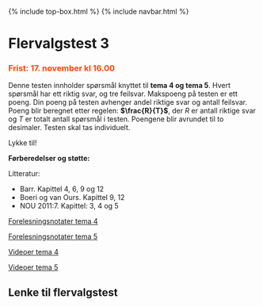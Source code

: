 {% include top-box.html %} <!-- Kode for å inkludere boksen på toppen av siden. Se _config.yml for å gjøre endringer. -->
{% include navbar.html %} <!-- Kode for navigasjonsmeny. Se navbar.html for å gjøre endringer. -->
<!-- Gjør endringer under her -->

# Flervalgstest 3
### <span style="color:OrangeRed;"> Frist: 17. november kl 16.00 </span>

Denne testen innholder spørsmål knyttet til **tema 4 og tema 5**. Hvert spørsmål har ett riktig svar, og tre feilsvar.
Makspoeng på testen er ett poeng. Din poeng på testen avhenger andel riktige svar og antall feilsvar. Poeng blir beregnet etter regelen:  **$\frac{R}{T}\$**, der $R$ er antall riktige svar og $T$ er totalt antall spørsmål i testen. Poengene blir avrundet til to desimaler.
Testen skal tas individuelt. 

Lykke til!

**Førberedelser og støtte:**

Litteratur:

- Barr. Kapittel 4, 6, 9 og 12
- Boeri og van Ours. Kapittel 9, 12
- NOU 2011:7. Kapittel: 3, 4 og 5

[Forelesningsnotater tema 4](forelesninger.md#f_t4)

[Forelesningsnotater tema 5](forelesninger.md#f_t5)

[Videoer tema 4](video.md#v_t4)

[Videoer tema 5](video.md#v_t5)


 ## Lenke til flervalgstest

